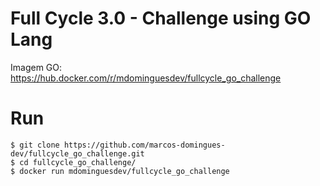 # Full Cycle 3.0 - Challenge using GO Lang

Imagem GO: https://hub.docker.com/r/mdominguesdev/fullcycle_go_challenge

# Run
	$ git clone https://github.com/marcos-domingues-dev/fullcycle_go_challenge.git
	$ cd fullcycle_go_challenge/
	$ docker run mdominguesdev/fullcycle_go_challenge
